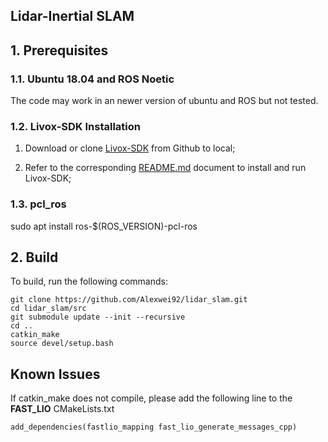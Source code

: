 ## Lidar-Inertial SLAM


## 1. Prerequisites
### 1.1. **Ubuntu 18.04** and **ROS Noetic**
The code may work in an newer version of ubuntu and ROS but not tested.

### 1.2. Livox-SDK Installation

1. Download or clone [Livox-SDK](https://github.com/Livox-SDK/Livox-SDK) from Github to local;

2. Refer to the corresponding [README.md](https://github.com/Livox-SDK/Livox-SDK/blob/master/README.md) document to install and run Livox-SDK;

### 1.3. pcl_ros
sudo apt install ros-$(ROS_VERSION)-pcl-ros

## 2. Build
To build, run the following commands:
```
git clone https://github.com/Alexwei92/lidar_slam.git
cd lidar_slam/src
git submodule update --init --recursive
cd ..
catkin_make
source devel/setup.bash
```
## Known Issues
If catkin_make does not compile, please add the following line to the **FAST_LIO** CMakeLists.txt
```
add_dependencies(fastlio_mapping fast_lio_generate_messages_cpp)
```
